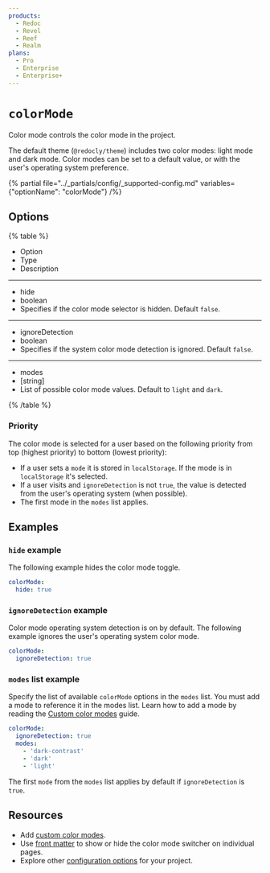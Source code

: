 ```yaml
---
products:
  - Redoc
  - Revel
  - Reef
  - Realm
plans:
  - Pro
  - Enterprise
  - Enterprise+
---
```

# `colorMode`

Color mode controls the color mode in the project.

The default theme (`@redocly/theme`) includes two color modes: light mode and dark mode.
Color modes can be set to a default value, or with the user's operating system preference.

{% partial file="../_partials/config/_supported-config.md" variables={"optionName": "colorMode"} /%}

## Options

{% table %}

- Option
- Type
- Description

---

- hide
- boolean
- Specifies if the color mode selector is hidden. Default `false`.

---

- ignoreDetection
- boolean
- Specifies if the system color mode detection is ignored. Default `false`.

---

- modes
- [string]
- List of possible color mode values. Default to `light` and `dark`.

{% /table %}

### Priority

The color mode is selected for a user based on the following priority from top (highest priority) to bottom (lowest priority):

- If a user sets a `mode` it is stored in `localStorage`.
  If the mode is in `localStorage` it's selected.
- If a user visits and `ignoreDetection` is not `true`, the value is detected from the user's operating system (when possible).
- The first mode in the `modes` list applies.

## Examples

### `hide` example

The following example hides the color mode toggle.

```yaml
colorMode:
  hide: true
```

### `ignoreDetection` example

Color mode operating system detection is on by default.
The following example ignores the user's operating system color mode.

```yaml
colorMode:
  ignoreDetection: true
```

### `modes` list example

Specify the list of available `colorMode` options in the `modes` list.
You must add a mode to reference it in the modes list.
Learn how to add a mode by reading the [Custom color modes](../customization/add-color-mode.md) guide.

```yaml
colorMode:
  ignoreDetection: true
  modes:
    - 'dark-contrast'
    - 'dark'
    - 'light'
```

The first `mode` from the `modes` list applies by default if `ignoreDetection` is `true`.

## Resources

- Add [custom color modes](../customization/add-color-mode.md).
- Use [front matter](./front-matter-config.md) to show or hide the color mode switcher on individual pages.
- Explore other [configuration options](./index.md) for your project.
